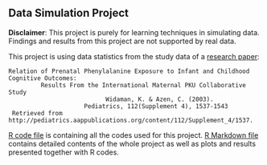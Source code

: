 ## Data Simulation Project  

**Disclaimer**: This project is purely for learning techniques in simulating data. Findings and results from this project are not supported by real data.  

This project is using data statistics from the study data of a [research paper](data_sim.pdf):  
```  
Relation of Prenatal Phenylalanine Exposure to Infant and Childhood Cognitive Outcomes:  
         Results From the International Maternal PKU Collaborative Study  
                           Widaman, K. & Azen, C. (2003).  
                     Pediatrics, 112(Supplement 4), 1537-1543  
 Retrieved from http://pediatrics.aappublications.org/content/112/Supplement_4/1537.
```  
  
[R code file](Data_sim.R) is containing all the codes used for this project. [R Markdown file](Data_Simulation.Rmd) contains detailed contents of the whole project as well as plots and results presented together with R codes.  
